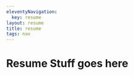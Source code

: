 ```yaml
---
eleventyNavigation:
  key: resume
layout: resume
title: resume
tags: nav
---
```


# Resume Stuff goes here
